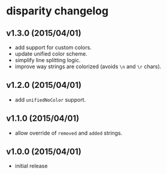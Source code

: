 # disparity changelog

## v1.3.0 (2015/04/01)

 - add support for custom colors.
 - update unified color scheme.
 - simplify line splitting logic.
 - improve way strings are colorized (avoids `\n` and `\r` chars).

## v1.2.0 (2015/04/01)

 - add `unifiedNoColor` support.

## v1.1.0 (2015/04/01)

 - allow override of `removed` and `added` strings.

## v1.0.0 (2015/04/01)

 - initial release

